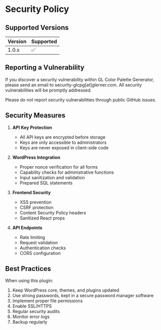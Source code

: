 # Security Policy

## Supported Versions

| Version | Supported          |
| ------- | ------------------ |
| 1.0.x   | :white_check_mark: |

## Reporting a Vulnerability

If you discover a security vulnerability within GL Color Palette Generator, please send an email to security-glcpg[at]glerner.com. All security vulnerabilities will be promptly addressed.

Please do not report security vulnerabilities through public GitHub issues.

## Security Measures

1. **API Key Protection**
   - All API keys are encrypted before storage
   - Keys are only accessible to administrators
   - Keys are never exposed in client-side code

2. **WordPress Integration**
   - Proper nonce verification for all forms
   - Capability checks for administrative functions
   - Input sanitization and validation
   - Prepared SQL statements

3. **Frontend Security**
   - XSS prevention
   - CSRF protection
   - Content Security Policy headers
   - Sanitized React props

4. **API Endpoints**
   - Rate limiting
   - Request validation
   - Authentication checks
   - CORS configuration

## Best Practices

When using this plugin:

1. Keep WordPress core, themes, and plugins updated
2. Use strong passwords, kept in a secure password manager software
3. Implement proper file permissions
4. Enable SSL/HTTPS
5. Regular security audits
6. Monitor error logs
7. Backup regularly
